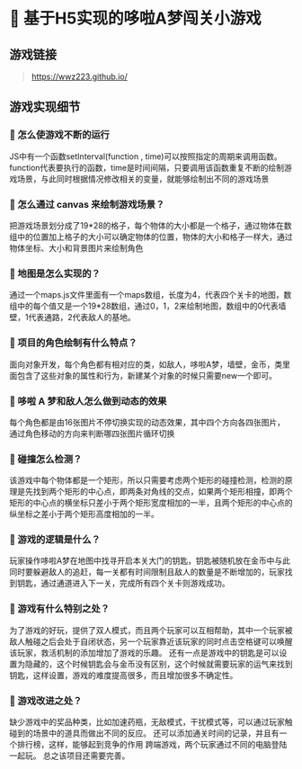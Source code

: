 # 🍎 基于H5实现的哆啦A梦闯关小游戏


## 游戏链接
> https://wwz223.github.io/

## 游戏实现细节

### 🍔 怎么使游戏不断的运行

JS中有一个函数setInterval(function , time)可以按照指定的周期来调用函数。function代表要执行的函数，time是时间间隔，只要调用该函数重复不断的绘制游戏场景，与此同时根据情况修改相关的变量，就能够绘制出不同的游戏场景

### 🍔 怎么通过 canvas 来绘制游戏场景？

把游戏场景划分成了19*28的格子，每个物体的大小都是一个格子，通过物体在数组中的位置加上格子的大小可以确定物体的位置，物体的大小和格子一样大，通过物体坐标、大小和背景图片来绘制角色

### 🍔 地图是怎么实现的？

通过一个maps.js文件里面有一个maps数组，长度为4，代表四个关卡的地图，数组中的每个值又是一个19*28数组，通过0，1，2来绘制地图，数组中的0代表墙壁，1代表通路，2代表敌人的基地。

### 🍔 项目的角色绘制有什么特点？

面向对象开发，每个角色都有相对应的类，如敌人，哆啦A梦，墙壁，金币，类里面包含了这些对象的属性和行为，新建某个对象的时候只需要new一个即可。

### 🍔 哆啦 A 梦和敌人怎么做到动态的效果

每个角色都是由16张图片不停切换实现的动态效果，其中四个方向各四张图片，通过角色移动的方向来判断哪四张图片循环切换

### 🍔 碰撞怎么检测？

该游戏中每个物体都是一个矩形，所以只需要考虑两个矩形的碰撞检测，检测的原理是先找到两个矩形的中心点，即两条对角线的交点，如果两个矩形相撞，即两个矩形的中心点的横坐标只差小于两个矩形宽度相加的一半，且两个矩形的中心点的纵坐标之差小于两个矩形高度相加的一半。

### 🍔 游戏的逻辑是什么？

玩家操作哆啦A梦在地图中找寻开启本关大门的钥匙，钥匙被随机放在金币中与此同时要躲避敌人的追赶，每一关都有时间限制且敌人的数量是不断增加的，玩家找到钥匙，通过通道进入下一关，完成所有四个关卡则游戏成功。

### 🍔 游戏有什么特别之处？

为了游戏的好玩，提供了双人模式，而且两个玩家可以互相帮助，其中一个玩家被敌人触碰之后会处于自闭状态，另一个玩家靠近该玩家的同时点击空格键可以唤醒该玩家，救活机制的添加增加了游戏的乐趣。
还有一点是游戏中的钥匙是可以设置为隐藏的，这个时候钥匙会与金币没有区别，这个时候就需要玩家的运气来找到钥匙，这样设置，游戏的难度提高很多，而且增加很多不确定性。

### 🍔 游戏改进之处？

缺少游戏中的奖品种类，比如加速药瓶，无敌模式，干扰模式等，可以通过玩家触碰到的场景中的道具而做出不同的反应。
还可以添加通关时间的记录，并且有一个排行榜，这样，能够起到竞争的作用
跨端游戏，两个玩家通过不同的电脑登陆一起玩。
总之该项目还需要完善。
